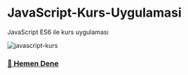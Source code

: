 # JavaScript-Kurs-Uygulamasi

JavaScript ES6 ile kurs uygulaması

![javascript-kurs](https://user-images.githubusercontent.com/57464067/86036191-305b7a80-ba46-11ea-83fe-791bde18bd65.png)

### [🚀 Hemen Dene](https://yenilikci.github.io/JavaScript-Kurs-Uygulamasi/ "🚀 Hemen Dene")

